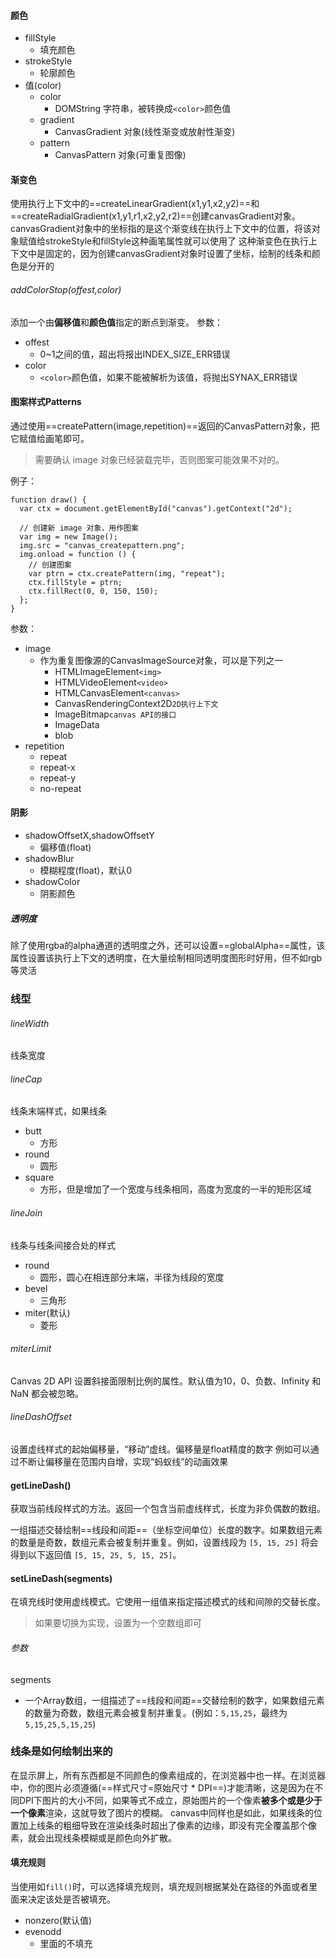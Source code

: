 #### 颜色
- fillStyle
	- 填充颜色
- strokeStyle
	- 轮廓颜色
- 值(color)
	- color
		- DOMString 字符串，被转换成`<color>`颜色值
	- gradient
		- CanvasGradient 对象(线性渐变或放射性渐变)
	- pattern
		- CanvasPattern 对象(可重复图像)
#### 渐变色
使用执行上下文中的==createLinearGradient(x1,y1,x2,y2)==和==createRadialGradient(x1,y1,r1,x2,y2,r2)==创建canvasGradient对象。
canvasGradient对象中的坐标指的是这个渐变线在执行上下文中的位置，将该对象赋值给strokeStyle和fillStyle这种画笔属性就可以使用了
这种渐变色在执行上下文中是固定的，因为创建canvasGradient对象时设置了坐标，绘制的线条和颜色是分开的
###### addColorStop(offest,color)
添加一个由**偏移值**和**颜色值**指定的断点到渐变。
参数：
- offest
	- 0~1之间的值，超出将报出INDEX_SIZE_ERR错误
- color
	- `<color>`颜色值，如果不能被解析为该值，将抛出SYNAX_ERR错误

#### 图案样式Patterns
通过使用==createPattern(image,repetition)==返回的CanvasPattern对象，把它赋值给画笔即可。
> 	需要确认 image 对象已经装载完毕，否则图案可能效果不对的。

例子：
```
function draw() {
  var ctx = document.getElementById("canvas").getContext("2d");

  // 创建新 image 对象，用作图案
  var img = new Image();
  img.src = "canvas_createpattern.png";
  img.onload = function () {
    // 创建图案
    var ptrn = ctx.createPattern(img, "repeat");
    ctx.fillStyle = ptrn;
    ctx.fillRect(0, 0, 150, 150);
  };
}
```
参数：
- image
	- 作为重复图像源的CanvasImageSource对象，可以是下列之一
		- HTMLImageElement`<img>`
		- HTMLVideoElement`<video>`
		- HTMLCanvasElement`<canvas>`
		- CanvasRenderingContext2D`2D执行上下文`
		- ImageBitmap`canvas API的接口`
		- ImageData
		- blob
- repetition
	- repeat
	- repeat-x
	- repeat-y
	- no-repeat

#### 阴影
- shadowOffsetX,shadowOffsetY
	- 偏移值(float)
- shadowBlur
	- 模糊程度(float)，默认0
- shadowColor
	- 阴影颜色
##### 透明度
除了使用rgba的alpha通道的透明度之外，还可以设置==globalAlpha==属性，该属性设置该执行上下文的透明度，在大量绘制相同透明度图形时好用，但不如rgb等灵活


### 线型
###### lineWidth
线条宽度
###### lineCap
线条末端样式，如果线条
- butt
	- 方形
- round
	- 圆形
- square
	- 方形，但是增加了一个宽度与线条相同，高度为宽度的一半的矩形区域
###### lineJoin
线条与线条间接合处的样式
- round
	- 圆形，圆心在相连部分末端，半径为线段的宽度
- bevel
	- 三角形
- miter(默认)
	- 菱形
###### miterLimit
Canvas 2D API 设置斜接面限制比例的属性。默认值为10，0、负数、Infinity 和 NaN 都会被忽略。
###### lineDashOffset
设置虚线样式的起始偏移量，“移动”虚线。偏移量是float精度的数字
例如可以通过不断让偏移量在范围内自增，实现“蚂蚁线”的动画效果

#### getLineDash()
获取当前线段样式的方法。返回一个包含当前虚线样式，长度为非负偶数的数组。

一组描述交替绘制==线段和间距==（坐标空间单位）长度的数字。如果数组元素的数量是奇数，数组元素会被复制并重复。例如，设置线段为 `[5, 15, 25]` 将会得到以下返回值 `[5, 15, 25, 5, 15, 25]`。
#### setLineDash(segments)
在填充线时使用虚线模式。它使用一组值来指定描述模式的线和间隙的交替长度。
> 	如果要切换为实现，设置为一个空数组即可

###### 参数
segments
- 一个Array数组，一组描述了==线段和间距==交替绘制的数字，如果数组元素的数量为奇数，数组元素会被复制并重复。(例如：`5,15,25`，最终为`5,15,25,5,15,25`)


### 线条是如何绘制出来的
在显示屏上，所有东西都是不同颜色的像素组成的，在浏览器中也一样。在浏览器中，你的图片必须遵循(==样式尺寸=原始尺寸 * DPI==)才能清晰，这是因为在不同DPI下图片的大小不同，如果等式不成立，原始图片的一个像素**被多个或是少于一个像素**渲染，这就导致了图片的模糊。
canvas中同样也是如此，如果线条的位置加上线条的粗细导致在渲染线条时超出了像素的边缘，即没有完全覆盖那个像素，就会出现线条模糊或是颜色向外扩散。

#### 填充规则
当使用如`fill()`时，可以选择填充规则，填充规则根据某处在路径的外面或者里面来决定该处是否被填充。
- nonzero(默认值)
- evenodd
	- 里面的不填充